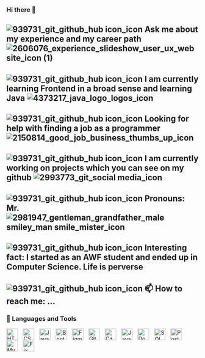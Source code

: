 ### Hi there 👋

## ![939731_git_github_hub icon_icon](https://github.com/SebastianK2000/SebastianK2000/assets/127401994/fa2b2940-00d1-484d-a3c7-52ccc8f8f3e5) Ask me about my experience and my career path ![2606076_experience_slideshow_user_ux_website_icon (1)](https://github.com/SebastianK2000/SebastianK2000/assets/127401994/d41bab3c-e68a-47ea-a441-761f379ffede)
## ![939731_git_github_hub icon_icon](https://github.com/SebastianK2000/SebastianK2000/assets/127401994/fa2b2940-00d1-484d-a3c7-52ccc8f8f3e5) I am currently learning Frontend in a broad sense and learning Java ![4373217_java_logo_logos_icon](https://github.com/SebastianK2000/SebastianK2000/assets/127401994/966ed175-2464-42bd-bdbf-da5ab438616b)
## ![939731_git_github_hub icon_icon](https://github.com/SebastianK2000/SebastianK2000/assets/127401994/fa2b2940-00d1-484d-a3c7-52ccc8f8f3e5) Looking for help with finding a job as a programmer ![2150814_good_job_business_thumbs_up_icon](https://github.com/SebastianK2000/SebastianK2000/assets/127401994/8b1ef71d-1b45-4e2b-82ed-34e328e75d19)
## ![939731_git_github_hub icon_icon](https://github.com/SebastianK2000/SebastianK2000/assets/127401994/fa2b2940-00d1-484d-a3c7-52ccc8f8f3e5) I am currently working on projects which you can see on my github ![2993773_git_social media_icon](https://github.com/SebastianK2000/SebastianK2000/assets/127401994/d0bd19b2-ce36-45bf-99d7-c1b7f8b462c4)
## ![939731_git_github_hub icon_icon](https://github.com/SebastianK2000/SebastianK2000/assets/127401994/fa2b2940-00d1-484d-a3c7-52ccc8f8f3e5) Pronouns: Mr. ![2981947_gentleman_grandfather_male smiley_man smile_mister_icon](https://github.com/SebastianK2000/SebastianK2000/assets/127401994/e024897e-18bd-484a-9afa-dca4e81d62a6)
## ![939731_git_github_hub icon_icon](https://github.com/SebastianK2000/SebastianK2000/assets/127401994/fa2b2940-00d1-484d-a3c7-52ccc8f8f3e5) Interesting fact: I started as an AWF student and ended up in Computer Science. Life is perverse
## ![939731_git_github_hub icon_icon](https://github.com/SebastianK2000/SebastianK2000/assets/127401994/fa2b2940-00d1-484d-a3c7-52ccc8f8f3e5) 📫 How to reach me: ...


### 🧰 Languages and Tools

<img align="left" alt="HTML" width="30px" style="padding-right:10px;" src="https://cdn.jsdelivr.net/gh/devicons/devicon/icons/html5/html5-plain.svg" />
<img align="left" alt="CSS" width="30px" style="padding-right:10px;" src="https://cdn.jsdelivr.net/gh/devicons/devicon/icons/css3/css3-plain.svg" />
<img align="left" alt="JavaScript" width="30px" style="padding-right:10px;" src="https://cdn.jsdelivr.net/gh/devicons/devicon/icons/javascript/javascript-plain.svg" />
<img align="left" alt="Bootstrap" width="30px" style="padding-right:10px;" src="![8546808_bootstrap_icon](https://github.com/SebastianK2000/SebastianK2000/assets/127401994/3c922f39-a03c-4ae0-9da5-b8bf00d9251e)"/>
<img align="left" alt="Figma" width="30px" style="padding-right:10px;" src="![7564187_figma_logo_brand_icon](https://github.com/SebastianK2000/SebastianK2000/assets/127401994/d2b849ce-f3b6-41b6-a31f-a7521255267a)"/>
<img align="left" alt="Git" width="30px" style="padding-right:10px;" src="https://cdn.jsdelivr.net/gh/devicons/devicon/icons/git/git-original.svg" />
<img align="left" alt="C++" width="30px" style="padding-right:10px;" src="https://cdn.jsdelivr.net/gh/devicons/devicon/icons/cplusplus/cplusplus-line.svg" />
<img align="left" alt="Java" width="30px" style="padding-right:10px;" src="https://cdn.jsdelivr.net/gh/devicons/devicon/icons/java/java-original.svg"/>
<img align="left" alt="Docker" width="30px" style="padding-right:10px;" src="![4373190_docker_logo_logos_icon](https://github.com/SebastianK2000/SebastianK2000/assets/127401994/3eb48554-7e56-48b4-9fb7-1d4de23e3984)"/>
<img align="left" alt="SQL" width="30px" style="padding-right:10px;" src="![7472322_sql_database_structured_query_language_icon](https://github.com/SebastianK2000/SebastianK2000/assets/127401994/930cb819-576c-44ec-bcf4-b2464b5ed3ca)"/>
<img align="left" alt="PostgreSQL" width="30px" style="padding-right:10px;" src="![4691328_postgresql_icon](https://github.com/SebastianK2000/SebastianK2000/assets/127401994/2a0e7f40-97bd-4599-bdb4-da6567619079)
"/>
<img align="left" alt="MySQL" width="30px" style="padding-right:10px;" src="![1012821_code_development_logo_mysql_icon](https://github.com/SebastianK2000/SebastianK2000/assets/127401994/725faf9a-f86a-4574-b16e-7a7ffd1da52b)"/>
<img align="left" alt="Fix bug" width="30px" style="padding-right:10px;" src="![5674994_beetle_bug_fix_qa_search_icon](https://github.com/SebastianK2000/SebastianK2000/assets/127401994/c63bac47-cb71-4933-9ee5-f41572a26058)"/>
<br />

#
